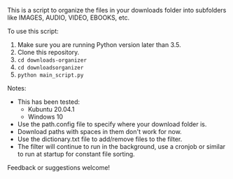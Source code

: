 This is a script to organize the files in your downloads folder into subfolders like IMAGES, AUDIO, VIDEO, EBOOKS, etc. 

To use this script:
1. Make sure you are running Python version later than 3.5.
2. Clone this repository. 
3. ```cd downloads-organizer```
4. ```cd downloadsorganizer```
5. ```python main_script.py```

Notes: 

* This has been tested:
    * Kubuntu 20.04.1
    * Windows 10
* Use the path.config file to specify where your download folder is.
* Download paths with spaces in them don't work for now.
* Use the dictionary.txt file to add/remove files to the filter.
* The filter will continue to run in the background, use a cronjob or similar to run at startup for constant file sorting.

Feedback or suggestions welcome!
